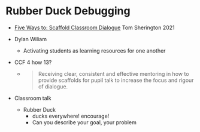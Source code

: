Rubber Duck Debugging
=====================

* [Five Ways to: Scaffold Classroom Dialogue](https://teacherhead.com/2021/12/01/five-ways-to-scaffold-classroom-dialogue/) Tom Sherington 2021

* Dylan Wiliam
    * Activating students as learning resources for one another
* CCF 4 how 13?
    * > Receiving clear, consistent and effective mentoring in how to provide scaffolds for pupil talk to increase the focus and rigour of dialogue.


* Classroom talk
    * Rubber Duck
        * ducks everywhere! encourage!
        * Can you describe your goal, your problem
